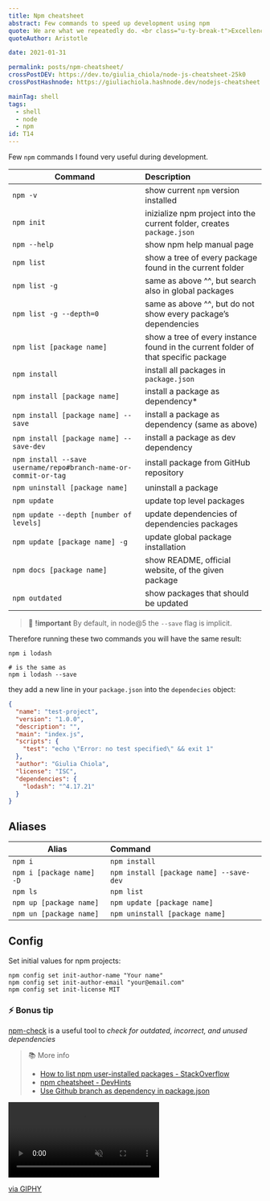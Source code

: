 ```yaml
---
title: Npm cheatsheet
abstract: Few commands to speed up development using npm
quote: We are what we repeatedly do. <br class="u-ty-break-t">Excellence, then, is not an act, but a habit
quoteAuthor: Aristotle

date: 2021-01-31

permalink: posts/npm-cheatsheet/
crossPostDEV: https://dev.to/giulia_chiola/node-js-cheatsheet-25k0
crossPostHashnode: https://giuliachiola.hashnode.dev/nodejs-cheatsheet

mainTag: shell
tags:
  - shell
  - node
  - npm
id: T14
---
```


Few `npm` commands I found very useful during development.

| Command                                                         | Description                                                                        |
|-----------------------------------------------------------------|:-----------------------------------------------------------------------------------|
| `npm -v`                                                        | show current `npm` version installed                                               |
| `npm init`                                                      | inizialize npm project into the current folder, creates `package.json`             |
| `npm --help`                                                    | show npm help manual page                                                          |
| `npm list`                                                      | show a tree of every package found in the current folder                           |
| `npm list -g`                                                   | same as above ^^, but search also in global packages                               |
| `npm list -g --depth=0`                                         | same as above ^^, but do not show every package’s dependencies                     |
| `npm list [package name]`                                       | show a tree of every instance found in the current folder of that specific package |
| `npm install`                                                   | install all packages in `package.json`                                             |
| `npm install [package name]`                                    | install a package as dependency*                                                   |
| `npm install [package name] --save`                             | install a package as dependency (same as above)                                    |
| `npm install [package name] --save-dev`                         | install a package as dev dependency                                                |
| `npm install --save username/repo#branch-name-or-commit-or-tag` | install package from GitHub repository                                             |
| `npm uninstall [package name]`                                  | uninstall a package                                                                |
| `npm update`                                                    | update top level packages                                                          |
| `npm update --depth [number of levels]`                         | update dependencies of dependencies packages                                       |
| `npm update [package name] -g`                                  | update global package installation                                                 |
| `npm docs [package name]`                                       | show README, official website, of the given package                                |
| `npm outdated`                                                  | show packages that should be updated                                               |


> 🧨 **!important**
> By default, in node@5 the `--save` flag is implicit.

Therefore running these two commands you will have the same result:

```shell
npm i lodash

# is the same as
npm i lodash --save
```

they add a new line in your `package.json` into the `dependecies` object:

```json
{
  "name": "test-project",
  "version": "1.0.0",
  "description": "",
  "main": "index.js",
  "scripts": {
    "test": "echo \"Error: no test specified\" && exit 1"
  },
  "author": "Giulia Chiola",
  "license": "ISC",
  "dependencies": {
    "lodash": "^4.17.21"
  }
}
```

## Aliases

| Alias                     | Command                                  |
|---------------------------|:-----------------------------------------|
| `npm i`                   | `npm install`                            |
| `npm i [package name] -D` | `npm install [package name] --save-dev ` |
| `npm ls`                  | `npm list`                               |
| `npm up [package name]`   | `npm update [package name]`              |
| `npm un [package name]`   | `npm uninstall [package name]`           |

## Config

Set initial values for npm projects:

```shell
npm config set init-author-name "Your name"
npm config set init-author-email "your@email.com"
npm config set init-license MIT
```

### ⚡️ Bonus tip

[npm-check](https://github.com/dylang/npm-check) is a useful tool to _check for outdated, incorrect, and unused dependencies_

> 📚 More info
>
> - [How to list npm user-installed packages - StackOverflow](https://stackoverflow.com/questions/17937960/how-to-list-npm-user-installed-packages)
> - [npm cheatsheet - DevHints](https://devhints.io/npm)
> - [Use Github branch as dependency in package.json](https://medium.com/@jonchurch/use-github-branch-as-dependency-in-package-json-5eb609c81f1a)


<div class="s-giphy s-giphy--small-d">
  <video autoplay loop muted playsinline>
    <source src="https://i.giphy.com/media/d0NnEG1WnnXqg/giphy.mp4" type="video/mp4">
  </video>
  <p><a href="http://gph.is/2biY0lt">via GIPHY</a></p>
</div>
